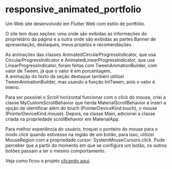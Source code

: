 # responsive_animated_portfolio
 Um Web site desenvolvido em Flutter Web com estilo de portfólio.
 <p>
 O site tem duas seções: uma onde são exibidas as informações do proprietário da página e a outra onde são exibidas as partes Banner de apresentação, destaques, meus projetos e recomendações. 
 </p>
 <p>
  As animações das classes AnimatedCircularProgressIndicator, que usa CircularProgressIndicator e AnimatedLinearProgressIndicator, que usa LinearProgressIndicator, foram feitas com TweenAnimationBuilder, com valor de Tween<double>, já que o valor é em porcentagem.<br />
  A animação do texto da seção destaque também utilizei TweenAnimationBuilder, mas usando a função IntTween, pois o valor é inteiro. 
 </p>
<p>
Para ser possível o Scroll horizontal funcionar com o click do mouse, criei a classe MyCustomScrollBehavior que herda MaterialScrollBehavior e inseri a opção de identificar além do touch (PointerDeviceKind.touch), o mouse (PointerDeviceKind.mouse). Depois, na classe Main, adicionei a classe criada na propriedade scrollBehavior em MaterialApp.
</p>
<p>
Para melhor experiência do usuário, troquei o ponteiro do mouse para o modo click quando estivesse na região de um botão, para isso, utilizei MouseRegion com a propriedade cursor: SystemMouseCursors.click. Pude perceber que a partir do momento em que se configura um botão, os outros botões passam a ter o mesmo comportamento. 
</p>
<p>Veja como ficou o projeto <a href="https://rosilenemoufer.github.io/responsive_animated_portfolio/#/">clicando aqui</a>.</p>
